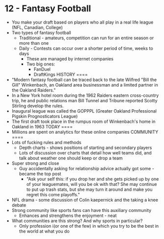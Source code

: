 12 - Fantasy Football
===
* You make your draft based on players who all play in a real life league (NFL, Canadian, College)
* Two types of fantasy football
    * Traditional - amateurs, competition can run for an entire season or more than one
    * Daily - Contests can occur over a shorter period of time, weeks to days
        * These are managed by internet companies
        * Two big ones:
            * FanDuel
            * DraftKings
HISTORY
====
* "Modern fantasy football can be traced back to the late Wilfred "Bill the Gill" Winkenbach, an Oakland area businessman and a limited partner in the Oakland Raiders."
* In a New York hotel room during the 1962 Raiders eastern cross-country trip, he and public relations man Bill Tunnel and Tribune reported Scotty Stirling develop the rules.
* Inaugural league was called the GOPPPL (Greater Oakland Professional Pigskin Prognosticators League)
* The first draft took place in the rumpus room of Winkenbach's home in Oakland in 1963
TODAY
====
* Millions are spent on analytics for these online companies
COMMUNITY
====
*  Lots of fucking rules and methods
    * Depth charts - shows positions of starting and secondary players
    * Lots of discussion over charts that detail how well teams did, and talk about weather one should keep or drop a team
* Super strong and close
    * Guy accidentally asking for relationship advice actually got some - became the top post
        * "Ask your self this: if you drop her and she gets picked up by one of your leaguemates, will you be ok with that? She may continue to put up trash stats, but she may turn it around and make you regret this come playoffs."
* NFL drama - some discussion of Colin kaepernick and the taking a knee debate
* Strong community like sports fans can have this auxiliary community
    * Enhances and strengthens the enjoyment - neat
* What communities are this strong?  And why sports in particular?
    * Only profession i(or one of the few) in which you try to be the best in the world at what you do



















